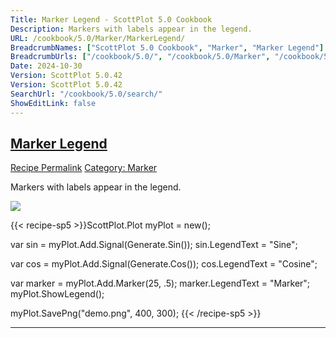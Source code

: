 ```yaml
---
Title: Marker Legend - ScottPlot 5.0 Cookbook
Description: Markers with labels appear in the legend.
URL: /cookbook/5.0/Marker/MarkerLegend/
BreadcrumbNames: ["ScottPlot 5.0 Cookbook", "Marker", "Marker Legend"]
BreadcrumbUrls: ["/cookbook/5.0/", "/cookbook/5.0/Marker", "/cookbook/5.0/Marker/MarkerLegend"]
Date: 2024-10-30
Version: ScottPlot 5.0.42
Version: ScottPlot 5.0.42
SearchUrl: "/cookbook/5.0/search/"
ShowEditLink: false
---
```



<h2 style='border-bottom: 0;'><a href='/cookbook/5.0/Marker/MarkerLegend'>Marker Legend</a></h2>

<div class="d-flex mb-2">
<a class="btn btn-sm btn-primary me-1" href="/cookbook/5.0/Marker/MarkerLegend">Recipe Permalink</a>
<a class="btn btn-sm btn-success me-1" href="/cookbook/5.0/Marker">Category: Marker</a>
</div>

Markers with labels appear in the legend.

[![](/cookbook/5.0/images/MarkerLegend.png?241029205813)](/cookbook/5.0/images/MarkerLegend.png?241029205813)

{{< recipe-sp5 >}}ScottPlot.Plot myPlot = new();

var sin = myPlot.Add.Signal(Generate.Sin());
sin.LegendText = "Sine";

var cos = myPlot.Add.Signal(Generate.Cos());
cos.LegendText = "Cosine";

var marker = myPlot.Add.Marker(25, .5);
marker.LegendText = "Marker";
myPlot.ShowLegend();

myPlot.SavePng("demo.png", 400, 300);
{{< /recipe-sp5 >}}

<hr class='my-5 invisible'>


